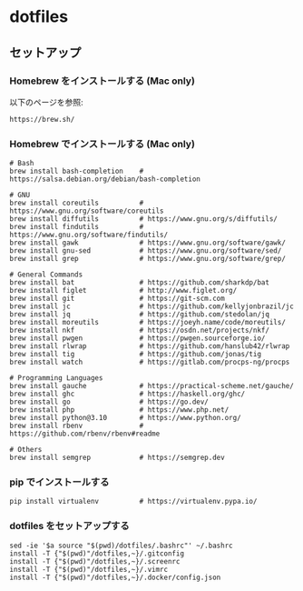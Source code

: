 # dotfiles

## セットアップ

### Homebrew をインストールする (Mac only)

以下のページを参照:

    https://brew.sh/

### Homebrew でインストールする (Mac only)

    # Bash
    brew install bash-completion    # https://salsa.debian.org/debian/bash-completion

    # GNU
    brew install coreutils          # https://www.gnu.org/software/coreutils
    brew install diffutils          # https://www.gnu.org/s/diffutils/
    brew install findutils          # https://www.gnu.org/software/findutils/
    brew install gawk               # https://www.gnu.org/software/gawk/
    brew install gnu-sed            # https://www.gnu.org/software/sed/
    brew install grep               # https://www.gnu.org/software/grep/

    # General Commands
    brew install bat                # https://github.com/sharkdp/bat
    brew install figlet             # http://www.figlet.org/
    brew install git                # https://git-scm.com
    brew install jc                 # https://github.com/kellyjonbrazil/jc
    brew install jq                 # https://github.com/stedolan/jq
    brew install moreutils          # https://joeyh.name/code/moreutils/
    brew install nkf                # https://osdn.net/projects/nkf/
    brew install pwgen              # https://pwgen.sourceforge.io/
    brew install rlwrap             # https://github.com/hanslub42/rlwrap
    brew install tig                # https://github.com/jonas/tig
    brew install watch              # https://gitlab.com/procps-ng/procps

    # Programming Languages
    brew install gauche             # https://practical-scheme.net/gauche/
    brew install ghc                # https://haskell.org/ghc/
    brew install go                 # https://go.dev/
    brew install php                # https://www.php.net/
    brew install python@3.10        # https://www.python.org/
    brew install rbenv              # https://github.com/rbenv/rbenv#readme

    # Others
    brew install semgrep            # https://semgrep.dev

### pip でインストールする

    pip install virtualenv          # https://virtualenv.pypa.io/

### dotfiles をセットアップする

    sed -ie '$a source "$(pwd)/dotfiles/.bashrc"' ~/.bashrc
    install -T {"$(pwd)"/dotfiles,~}/.gitconfig
    install -T {"$(pwd)"/dotfiles,~}/.screenrc
    install -T {"$(pwd)"/dotfiles,~}/.vimrc
    install -T {"$(pwd)"/dotfiles,~}/.docker/config.json

